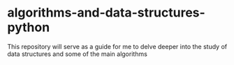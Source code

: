 # algorithms-and-data-structures-python
This repository will serve as a guide for me to delve deeper into the study of data structures and some of the main algorithms
